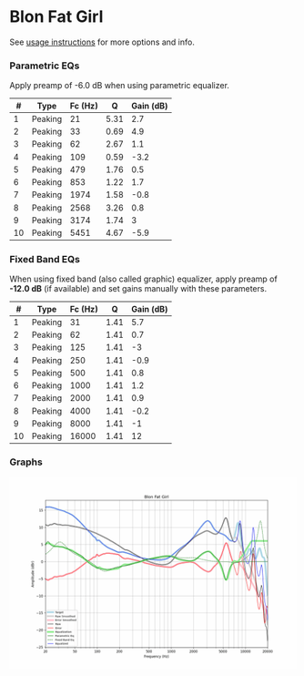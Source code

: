 # Blon Fat Girl
See [usage instructions](https://github.com/jaakkopasanen/AutoEq#usage) for more options and info.

### Parametric EQs
Apply preamp of -6.0 dB when using parametric equalizer.

|   # | Type    |   Fc (Hz) |    Q |   Gain (dB) |
|-----|---------|-----------|------|-------------|
|   1 | Peaking |        21 | 5.31 |         2.7 |
|   2 | Peaking |        33 | 0.69 |         4.9 |
|   3 | Peaking |        62 | 2.67 |         1.1 |
|   4 | Peaking |       109 | 0.59 |        -3.2 |
|   5 | Peaking |       479 | 1.76 |         0.5 |
|   6 | Peaking |       853 | 1.22 |         1.7 |
|   7 | Peaking |      1974 | 1.58 |        -0.8 |
|   8 | Peaking |      2568 | 3.26 |         0.8 |
|   9 | Peaking |      3174 | 1.74 |         3   |
|  10 | Peaking |      5451 | 4.67 |        -5.9 |

### Fixed Band EQs
When using fixed band (also called graphic) equalizer, apply preamp of **-12.0 dB** (if available) and set gains manually with these parameters.

|   # | Type    |   Fc (Hz) |    Q |   Gain (dB) |
|-----|---------|-----------|------|-------------|
|   1 | Peaking |        31 | 1.41 |         5.7 |
|   2 | Peaking |        62 | 1.41 |         0.7 |
|   3 | Peaking |       125 | 1.41 |        -3   |
|   4 | Peaking |       250 | 1.41 |        -0.9 |
|   5 | Peaking |       500 | 1.41 |         0.8 |
|   6 | Peaking |      1000 | 1.41 |         1.2 |
|   7 | Peaking |      2000 | 1.41 |         0.9 |
|   8 | Peaking |      4000 | 1.41 |        -0.2 |
|   9 | Peaking |      8000 | 1.41 |        -1   |
|  10 | Peaking |     16000 | 1.41 |        12   |

### Graphs
![](./Blon%20Fat%20Girl.png)
